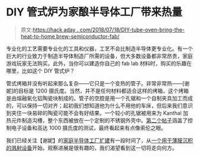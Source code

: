 # DIY 管式炉为家酿半导体工厂带来热量

> 原文:[https://hack aday . com/2018/07/18/DIY-tube-oven-bring-the-heat-to-home brew-semiconductor-fab/](https://hackaday.com/2018/07/18/diy-tube-oven-brings-the-heat-to-homebrew-semiconductor-fab/)

专业化的工艺需要专业化的工具和仪器，工艺不会比制造半导体更专业化。有一个巨大的行业致力于制造半导体制造厂所需的设备，但大多数设备都非常昂贵，家庭游戏玩家无法购买。此外，当你可以建造你自己的 fab lab 材料时，购买的乐趣在哪里，比如这个 DIY 管式炉？

管式烤箱并没有听起来那么复杂——它只是一个变热的管子。非常非常热——[谢妮]的目标是 1200 摄氏度。当然，并不是任何材料都适合这样的烤箱，这个烤箱是由熔融氧化铝陶瓷块制成的。管子的空腔是用一个孔锯和一个自制夹具加工而成的，可以保持一切对齐；起初我们想知道他为什么不用他的车床，但后来我们意识到夹住一块易碎的陶瓷可能不会有好结果。一个较小的孔锯被用来为 Kanthal 加热元件制造沟槽，整个东西被放在一个定制的不锈钢外壳中。[第二个帖子](https://electronicmercenary.wordpress.com/2018/07/15/this-boring-company-ii/)涵盖了控制电子设备和高达 1000 摄氏度的测试，最终看起来有点像索伦之眼。

我们已经关注【谢妮】的[家庭半导体工厂扩建](https://hackaday.io/project/107598-semiconductors-home)有一段时间了，从[一个用于薄膜沉积的溅射设备](https://hackaday.com/2018/04/11/practical-plasma-for-thin-film-deposition/)开始。观察进展是很有趣的，我们渴望看到这一切将走向何方。